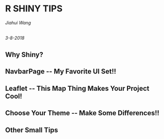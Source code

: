 # R SHINY TIPS
###### Jiahui Wang
###### 3-8-2018

## Why Shiny?


## NavbarPage -- My Favorite UI Set!!



## Leaflet -- This Map Thing Makes Your Project Cool!



## Choose Your Theme -- Make Some Differences!!


## Other Small Tips
